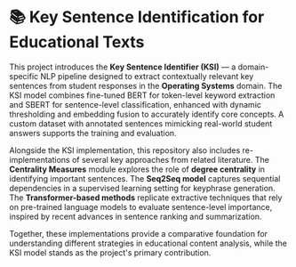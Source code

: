 # 📚 Key Sentence Identification for Educational Texts

This project introduces the **Key Sentence Identifier (KSI)** — a domain-specific NLP pipeline designed to extract contextually relevant key sentences from student responses in the **Operating Systems** domain. The KSI model combines fine-tuned BERT for token-level keyword extraction and SBERT for sentence-level classification, enhanced with dynamic thresholding and embedding fusion to accurately identify core concepts. A custom dataset with annotated sentences mimicking real-world student answers supports the training and evaluation.

Alongside the KSI implementation, this repository also includes re-implementations of several key approaches from related literature. The **Centrality Measures** module explores the role of **degree centrality** in identifying important sentences. The **Seq2Seq model** captures sequential dependencies in a supervised learning setting for keyphrase generation. The **Transformer-based methods** replicate extractive techniques that rely on pre-trained language models to evaluate sentence-level importance, inspired by recent advances in sentence ranking and summarization.

Together, these implementations provide a comparative foundation for understanding different strategies in educational content analysis, while the KSI model stands as the project's primary contribution.
